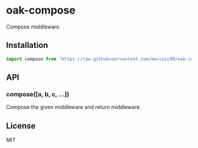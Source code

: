 
# oak-compose

 Compose middleware.

## Installation

```js
import compose from 'https://raw.githubusercontent.com/marcosc90/oak-compose/master/index.js'
```

## API

### compose([a, b, c, ...])

  Compose the given middleware and return middleware.

## License

  MIT